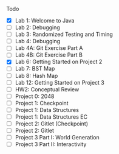 Todo
- [x] Lab 1: Welcome to Java
- [ ] Lab 2: Debugging
- [ ] Lab 3: Randomized Testing and Timing
- [ ] Lab 4: Debugging
- [ ] Lab 4A: Git Exercise Part A
- [ ] Lab 4B: Git Exercise Part B
- [x] Lab 6: Getting Started on Project 2
- [ ] Lab 7: BST Map
- [ ] Lab 8: Hash Map
- [ ] Lab 12: Getting Started on Project 3
- [ ] HW2: Conceptual Review
- [ ] Project 0: 2048
- [ ] Project 1: Checkpoint
- [ ] Project 1: Data Structures
- [ ] Project 1: Data Structures EC
- [ ] Project 2: Gitlet (Checkpoint)
- [ ] Project 2: Gitlet
- [ ] Project 3 Part I: World Generation
- [ ] Project 3 Part II: Interactivity

